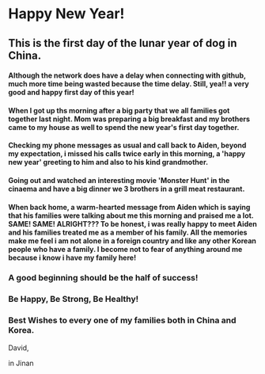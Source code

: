# Happy New Year!

## This is the first day of the lunar year of dog in China.

#### Although the network does have a delay when connecting with github, much more time being wasted because the time delay. Still, yea!! a very good and happy first day of this year!

#### When I got up ths morning after a big party that we all families got together last night. Mom was preparing a big breakfast and my brothers came to my house as well to spend the new year's first day together.

#### Checking my phone messages as usual and call back to Aiden, beyond my expectation, i missed his calls twice early in this morning, a 'happy new year' greeting to him and also to his kind grandmother.

#### Going out and watched an interesting movie 'Monster Hunt' in the cinaema and have a big dinner we 3 brothers in a grill meat restaurant.

#### When back home, a warm-hearted message from Aiden which is saying that his families were talking about me this morning and praised me a lot. SAME! SAME! ALRIGHT??? To be honest, i was really happy to meet Aiden and his families treated me as a member of his family. All the memories make me feel i am not alone in a foreign country and like any other Korean people who have a family. I become not to fear of anything around me because i know i have my family here!

### A good beginning should be the half of success! 
### Be Happy, Be Strong, Be Healthy!
### Best Wishes to every one of my families both in China and Korea.

David,

in Jinan 
